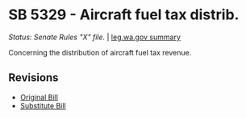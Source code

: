 # SB 5329 - Aircraft fuel tax distrib.
*Status: Senate Rules "X" file.* | [leg.wa.gov summary](https://app.leg.wa.gov/billsummary?BillNumber=5329&Year=2021)

Concerning the distribution of aircraft fuel tax revenue.

## Revisions
* [Original Bill](1/)
* [Substitute Bill](S/)